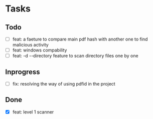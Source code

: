 # Tasks


## Todo
- [ ] feat: a faeture to compare main pdf hash with another one to find malicious activity
- [ ] feat: windows compability
- [ ] feat: -d --directory feature to scan directory files one by one

## Inprogress
- [ ] fix: resolving the way of using pdfid in the project

## Done
- [x] feat: level 1 scanner
